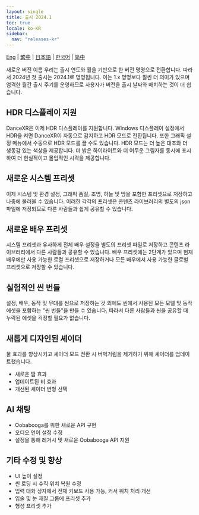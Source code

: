 ```yaml
---
layout: single
title: 출시 2024.1
toc: true
locale: ko-KR
sidebar:
  nav: "releases-kr"
---
```

[Eng](/dancexr/releases/2024.1) | [繁中](/tw/dancexr/releases/2024.1) | [日本語](/jp/dancexr/releases/2024.1) | [한국어](/kr/dancexr/releases/2024.1) | [简中](/zh/dancexr/releases/2024.1)

새로운 버전 이름
우리는 출시 연도와 월을 기반으로 한 버전 명명으로 전환합니다. 따라서 2024년 첫 출시는 2024.1로 명명됩니다. 이는 1.x 명명보다 훨씬 더 의미가 있으며 엄격한 월간 출시 주기를 운영하므로 사용자가 버전을 출시 날짜와 매치하는 것이 더 쉽습니다.

## HDR 디스플레이 지원
DanceXR은 이제 HDR 디스플레이를 지원합니다. Windows 디스플레이 설정에서 HDR을 켜면 DanceXR이 자동으로 감지하고 HDR 모드로 전환됩니다. 또한 그래픽 설정 메뉴에서 수동으로 HDR 모드를 끌 수도 있습니다.
HDR 모드는 더 높은 대조와 더 생동감 있는 색상을 제공합니다. 더 밝은 하이라이트와 더 어두운 그림자를 동시에 표시하여 더 현실적이고 몰입적인 시각을 제공합니다.

## 새로운 시스템 프리셋
이제 시스템 및 환경 설정, 그래픽 품질, 조명, 하늘 및 땅을 포함한 프리셋으로 저장하고 나중에 불러올 수 있습니다. 이러한 각각의 프리셋은 콘텐츠 라이브러리의 별도의 json 파일에 저장되므로 다른 사람들과 쉽게 공유할 수 있습니다.

## 새로운 배우 프리셋
시스템 프리셋과 유사하게 전체 배우 설정을 별도의 프리셋 파일로 저장하고 콘텐츠 라이브러리에서 다른 사람들과 공유할 수 있습니다.
배우 프리셋에는 2단계가 있으며 현재 배우에만 사용 가능한 로컬 프리셋으로 저장하거나 모든 배우에서 사용 가능한 글로벌 프리셋으로 저장할 수 있습니다.

## 실험적인 씬 번들
설정, 배우, 동작 및 무대를 씬으로 저장하는 것 외에도 씬에서 사용된 모든 모델 및 동작 에셋을 포함하는 "씬 번들"을 만들 수 있습니다. 따라서 다른 사람들과 씬을 공유할 때 누락된 에셋을 걱정할 필요가 없습니다.

## 새롭게 디자인된 셰이더
물 효과를 향상시키고 셰이더 모드 전환 시 버벅거림을 제거하기 위해 셰이더를 업데이트했습니다.
* 새로운 땀 효과
* 업데이트된 비 효과
* 개선된 셰이더 변형 선택

## AI 채팅
* Oobabooga를 위한 새로운 API 구현
* 오디오 언어 설정 수정
* 설정을 통해 레거시 및 새로운 Oobabooga API 지원

## 기타 수정 및 향상
* UI 높이 설정
* 씬 로딩 시 수직 위치 복원 수정
* 입력 대화 상자에서 전체 키보드 사용 가능, 커서 위치 처리 개선
* 입술 및 눈 재질 그룹에 프리셋 추가
* 형성 프리셋 추가